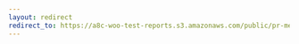 ```yaml
---
layout: redirect
redirect_to: https://a8c-woo-test-reports.s3.amazonaws.com/public/pr-merge/43748/api/index.html
---
```

